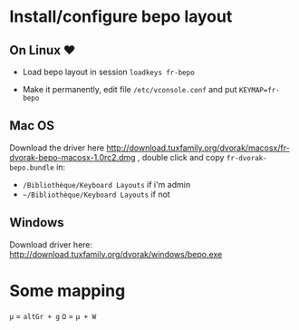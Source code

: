 # Install/configure bepo layout

## On Linux ❤️
* Load bepo layout in session
    `loadkeys fr-bepo`

* Make it permanently, edit file `/etc/vconsole.conf` and put
    `KEYMAP=fr-bepo`

## Mac OS
Download the driver here http://download.tuxfamily.org/dvorak/macosx/fr-dvorak-bepo-macosx-1.0rc2.dmg ,
double click and copy `fr-dvorak-bepo.bundle` in:
* `/Bibliothèque/Keyboard Layouts` if i'm admin
* `~/Bibliothèque/Keyboard Layouts` if not

## Windows
Download driver here: http://download.tuxfamily.org/dvorak/windows/bepo.exe

# Some mapping

`µ` = `altGr + g`
`Ω` = `µ + W`
